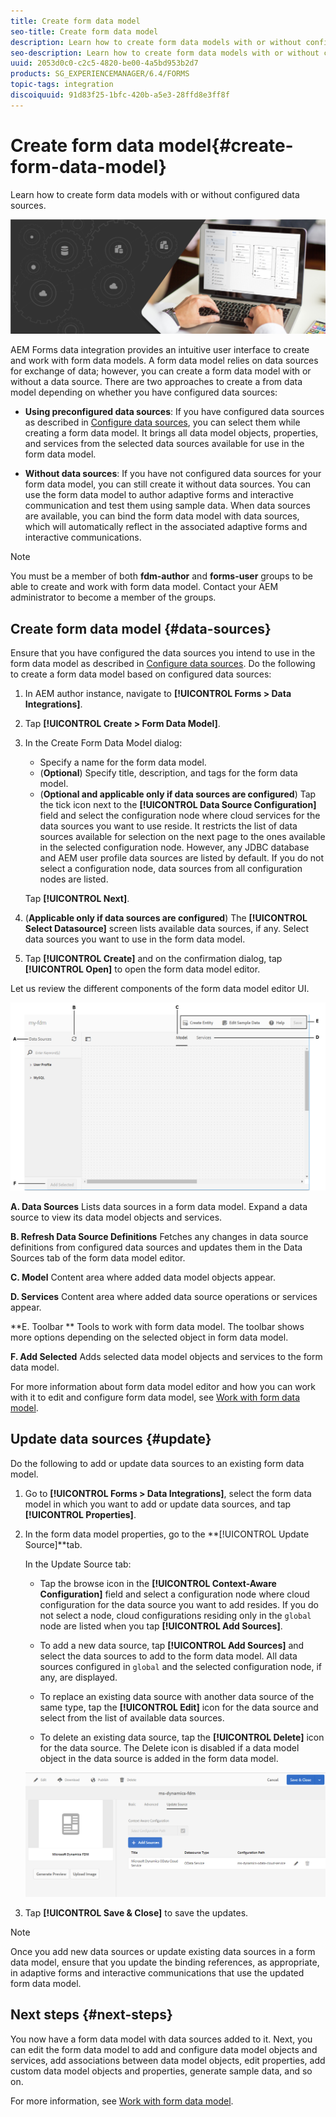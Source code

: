 ```yaml
---
title: Create form data model
seo-title: Create form data model
description: Learn how to create form data models with or without configured data sources.
seo-description: Learn how to create form data models with or without configured data sources.
uuid: 2053d0c0-c2c5-4820-be00-4a5bd953b2d7
products: SG_EXPERIENCEMANAGER/6.4/FORMS
topic-tags: integration
discoiquuid: 91d83f25-1bfc-420b-a5e3-28ffd8e3ff8f
---
```


# Create form data model{#create-form-data-model}

Learn how to create form data models with or without configured data sources.

 ![](do-not-localize/data-integeration.png)

AEM Forms data integration provides an intuitive user interface to create and work with form data models. A form data model relies on data sources for exchange of data; however, you can create a form data model with or without a data source. There are two approaches to create a from data model depending on whether you have configured data sources:

* **Using preconfigured data sources**: If you have configured data sources as described in [Configure data sources](../../forms/using/configure-data-sources.md), you can select them while creating a form data model. It brings all data model objects, properties, and services from the selected data sources available for use in the form data model.

* **Without data sources**: If you have not configured data sources for your form data model, you can still create it without data sources. You can use the form data model to author adaptive forms and interactive communication and test them using sample data. When data sources are available, you can bind the form data model with data sources, which will automatically reflect in the associated adaptive forms and interactive communications.

>[!NOTE]
>
>You must be a member of both **fdm-author** and **forms-user** groups to be able to create and work with form data model. Contact your AEM administrator to become a member of the groups.

## Create form data model {#data-sources}

Ensure that you have configured the data sources you intend to use in the form data model as described in [Configure data sources](../../forms/using/configure-data-sources.md). Do the following to create a form data model based on configured data sources:

1. In AEM author instance, navigate to **[!UICONTROL Forms > Data Integrations]**.
1. Tap **[!UICONTROL Create > Form Data Model]**.
1. In the Create Form Data Model dialog:

    * Specify a name for the form data model. 
    * (**Optional**) Specify title, description, and tags for the form data model.
    * (**Optional and applicable only if data sources are configured**) Tap the tick icon next to the **[!UICONTROL Data Source Configuration]** field and select the configuration node where cloud services for the data sources you want to use reside. It restricts the list of data sources available for selection on the next page to the ones available in the selected configuration node. However, any JDBC database and AEM user profile data sources are listed by default. If you do not select a configuration node, data sources from all configuration nodes are listed.

   Tap **[!UICONTROL Next]**.

1. (**Applicable only if data sources are configured**) The **[!UICONTROL Select Datasource]** screen lists available data sources, if any. Select data sources you want to use in the form data model.
1. Tap **[!UICONTROL Create]** and on the confirmation dialog, tap **[!UICONTROL Open]** to open the form data model editor.

Let us review the different components of the form data model editor UI.

![A form data model with three data sources - a RESTful service, AEM user profile, and an RDBMS](assets/fdm-ui.png)

**A. Data Sources** Lists data sources in a form data model. Expand a data source to view its data model objects and services.

**B. Refresh Data Source Definitions** Fetches any changes in data source definitions from configured data sources and updates them in the Data Sources tab of the form data model editor.

**C. Model** Content area where added data model objects appear.

**D. Services** Content area where added data source operations or services appear.

**E. Toolbar ** Tools to work with form data model. The toolbar shows more options depending on the selected object in form data model.

**F. Add Selected** Adds selected data model objects and services to the form data model.

For more information about form data model editor and how you can work with it to edit and configure form data model, see [Work with form data model](../../forms/using/work-with-form-data-model.md).

## Update data sources {#update}

Do the following to add or update data sources to an existing form data model.

1. Go to **[!UICONTROL Forms > Data Integrations]**, select the form data model in which you want to add or update data sources, and tap **[!UICONTROL Properties]**.
1. In the form data model properties, go to the **[!UICONTROL Update Source]**tab.

   In the Update Source tab:

    * Tap the browse icon in the **[!UICONTROL Context-Aware Configuration]** field and select a configuration node where cloud configuration for the data source you want to add resides. If you do not select a node, cloud configurations residing only in the `global` node are listed when you tap **[!UICONTROL Add Sources]**.
    
    * To add a new data source, tap **[!UICONTROL Add Sources]** and select the data sources to add to the form data model. All data sources configured in `global` and the selected configuration node, if any, are displayed.
    
    * To replace an existing data source with another data source of the same type, tap the **[!UICONTROL Edit]** icon for the data source and select from the list of available data sources.
    * To delete an existing data source, tap the **[!UICONTROL Delete]** icon for the data source. The Delete icon is disabled if a data model object in the data source is added in the form data model.

   ![](assets/fdm-properties.png)

1. Tap **[!UICONTROL Save & Close]** to save the updates.

>[!NOTE]
>
>Once you add new data sources or update existing data sources in a form data model, ensure that you update the binding references, as appropriate, in adaptive forms and interactive communications that use the updated form data model.

## Next steps {#next-steps}

You now have a form data model with data sources added to it. Next, you can edit the form data model to add and configure data model objects and services, add associations between data model objects, edit properties, add custom data model objects and properties, generate sample data, and so on.

For more information, see [Work with form data model](../../forms/using/work-with-form-data-model.md).
